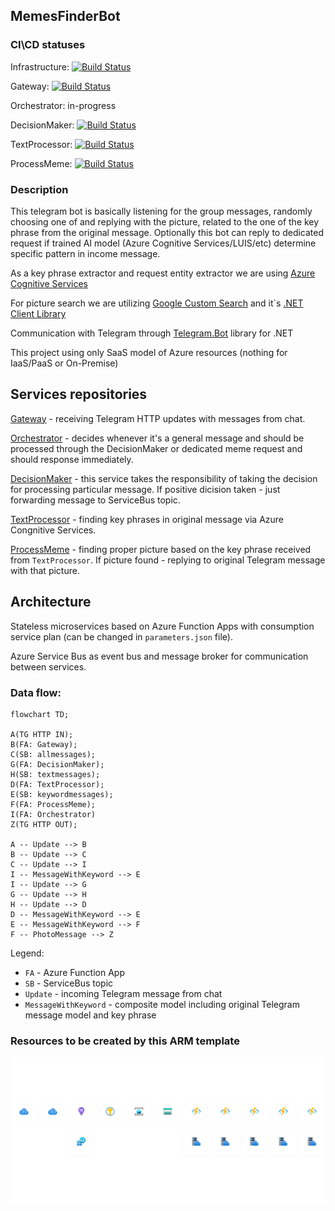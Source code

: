 ## MemesFinderBot

### CI\CD statuses
Infrastructure: [![Build Status](https://dev.azure.com/VostokEngineering/MemesFinder/_apis/build/status/ArtemKiyashko.memesfinder-infrastructure?branchName=master)](https://dev.azure.com/VostokEngineering/MemesFinder/_build/latest?definitionId=9&branchName=master)

Gateway: [![Build Status](https://dev.azure.com/VostokEngineering/MemesFinder/_apis/build/status/ArtemKiyashko.memesfinder-gateway?branchName=master)](https://dev.azure.com/VostokEngineering/MemesFinder/_build/latest?definitionId=8&branchName=master)

Orchestrator: in-progress

DecisionMaker: [![Build Status](https://dev.azure.com/VostokEngineering/MemesFinder/_apis/build/status/memesfinder-decisionmaker?branchName=main)](https://dev.azure.com/VostokEngineering/MemesFinder/_build/latest?definitionId=12&branchName=main)

TextProcessor: [![Build Status](https://dev.azure.com/VostokEngineering/MemesFinder/_apis/build/status/ArtemKiyashko.memesfinder-gateway?branchName=master)](https://dev.azure.com/VostokEngineering/MemesFinder/_build/latest?definitionId=8&branchName=master)

ProcessMeme: [![Build Status](https://dev.azure.com/VostokEngineering/MemesFinder/_apis/build/status/ArtemKiyashko.memesfinder-processmeme?branchName=master)](https://dev.azure.com/VostokEngineering/MemesFinder/_build/latest?definitionId=11&branchName=master)

### Description

This telegram bot is basically listening for the group messages, randomly choosing one of and replying with the picture, related to the one of the key phrase from the original message. Optionally this bot can reply to dedicated request if trained AI model (Azure Cognitive Services/LUIS/etc) determine specific pattern in income message.

As a key phrase extractor and request entity extractor we are using [Azure Cognitive Services](https://azure.microsoft.com/en-us/products/cognitive-services/text-analytics/#overview)

For picture search we are utilizing [Google Custom Search](https://developers.google.com/custom-search/v1/introduction) and it`s [.NET Client Library](https://developers.google.com/api-client-library/dotnet/apis/customsearch/v1)

Communication with Telegram through [Telegram.Bot](https://github.com/TelegramBots/Telegram.Bot) library for .NET

This project using only SaaS model of Azure resources (nothing for IaaS/PaaS or On-Premise)

## Services repositories

[Gateway](https://github.com/ArtemKiyashko/memesfinder-gateway) - receiving Telegram HTTP updates with messages from chat. 

[Orchestrator](https://github.com/ArtemKiyashko/memesfinder-messageorchestrator) - decides whenever it's a general message and should be processed through the DecisionMaker or dedicated meme request and should response immediately.

[DecisionMaker](https://github.com/ArtemKiyashko/memesfinder-decisionmaker) - this service takes the responsibility of taking the decision for processing particular message. If positive dicision taken - just forwarding message to ServiceBus topic.

[TextProcessor](https://github.com/ArtemKiyashko/memesfinder-textprocessor) - finding key phrases in original message via Azure Congnitive Services.

[ProcessMeme](https://github.com/ArtemKiyashko/memesfinder-processmeme) - finding proper picture based on the key phrase received from `TextProcessor`. If picture found - replying to original Telegram message with that picture.

## Architecture

Stateless microservices based on Azure Function Apps with consumption service plan (can be changed in `parameters.json` file).

Azure Service Bus as event bus and message broker for communication between services.

### Data flow:

```mermaid
flowchart TD;

A(TG HTTP IN);
B(FA: Gateway);
C(SB: allmessages);
G(FA: DecisionMaker);
H(SB: textmessages);
D(FA: TextProcessor);
E(SB: keywordmessages);
F(FA: ProcessMeme);
I(FA: Orchestrator)
Z(TG HTTP OUT);

A -- Update --> B
B -- Update --> C
C -- Update --> I
I -- MessageWithKeyword --> E
I -- Update --> G
G -- Update --> H
H -- Update --> D
D -- MessageWithKeyword --> E
E -- MessageWithKeyword --> F
F -- PhotoMessage --> Z
```

Legend:
 - `FA` - Azure Function App
 - `SB` - ServiceBus topic
 - `Update` - incoming Telegram message from chat
 - `MessageWithKeyword` - composite model including original Telegram message model and key phrase

### Resources to be created by this ARM template

![azure_resources](img/testgroup.png)